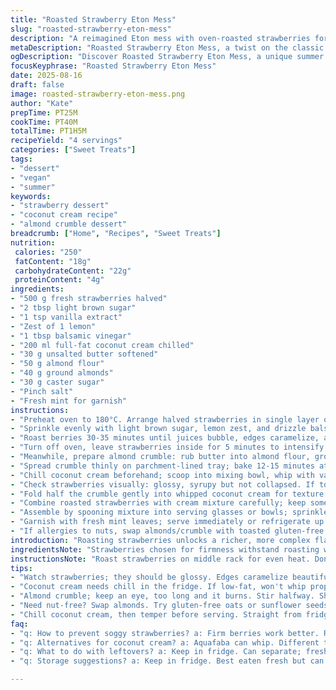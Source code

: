 ```yaml
---
title: "Roasted Strawberry Eton Mess"
slug: "roasted-strawberry-eton-mess"
description: "A reimagined Eton mess with oven-roasted strawberries for deeper flavor, coconut cream replacing traditional cream, and crunchy almond crumble swapped in for meringue. Gluten-free, egg-free, vegetarian. Combines warm, juicy fruit with cool creamy texture. Uses less sugar and a hint of citrus zest for brightness. A refreshing take on a classic summer dessert, with an added nutty twist and textural contrast. Relies on sensory timing and appearance rather than strict clocks."
metaDescription: "Roasted Strawberry Eton Mess, a twist on the classic. Oven-roasted strawberries and coconut cream create unforgettable textures and flavors."
ogDescription: "Discover Roasted Strawberry Eton Mess, a unique summer dessert with bold flavors and textures. Refreshing and delicious for all."
focusKeyphrase: "Roasted Strawberry Eton Mess"
date: 2025-08-16
draft: false
image: roasted-strawberry-eton-mess.png
author: "Kate"
prepTime: PT25M
cookTime: PT40M
totalTime: PT1H5M
recipeYield: "4 servings"
categories: ["Sweet Treats"]
tags:
- "dessert"
- "vegan"
- "summer"
keywords:
- "strawberry dessert"
- "coconut cream recipe"
- "almond crumble dessert"
breadcrumb: ["Home", "Recipes", "Sweet Treats"]
nutrition: 
 calories: "250"
 fatContent: "18g"
 carbohydrateContent: "22g"
 proteinContent: "4g"
ingredients:
- "500 g fresh strawberries halved"
- "2 tbsp light brown sugar"
- "1 tsp vanilla extract"
- "Zest of 1 lemon"
- "1 tbsp balsamic vinegar"
- "200 ml full-fat coconut cream chilled"
- "30 g unsalted butter softened"
- "50 g almond flour"
- "40 g ground almonds"
- "30 g caster sugar"
- "Pinch salt"
- "Fresh mint for garnish"
instructions:
- "Preheat oven to 180°C. Arrange halved strawberries in single layer on baking tray."
- "Sprinkle evenly with light brown sugar, lemon zest, and drizzle balsamic vinegar over fruit."
- "Roast berries 30-35 minutes until juices bubble, edges caramelize, and berries soften but hold shape."
- "Turn off oven, leave strawberries inside for 5 minutes to intensify flavor and temperature contrast."
- "Meanwhile, prepare almond crumble: rub butter into almond flour, ground almonds, sugar, and salt until coarse crumbs form."
- "Spread crumble thinly on parchment-lined tray; bake 12-15 minutes at 160°C until golden and crisp, stirring halfway."
- "Chill coconut cream beforehand; scoop into mixing bowl, whip with vanilla extract to soft peaks. Avoid overwhipping or it will separate."
- "Check strawberries visually: glossy, syrupy but not collapsed. If too wet, drain excess juice but keep a few spoonfuls."
- "Fold half the crumble gently into whipped coconut cream for texture contrast."
- "Combine roasted strawberries with cream mixture carefully; keep some crumble separate for topping to maintain crunch."
- "Assemble by spooning mixture into serving glasses or bowls; sprinkle remaining crumble atop each portion."
- "Garnish with fresh mint leaves; serve immediately or refrigerate up to an hour. Coconut cream can firm up cold, so remove from fridge 10 minutes before serving."
- "If allergies to nuts, swap almonds/crumble with toasted gluten-free oats and sunflower seeds blend."
introduction: "Roasting strawberries unlocks a richer, more complex flavor. Sugars caramelize, acids mellow, juices thicken to a luscious sauce—no soggy mush if timed right. Coconut cream whips like dairy but holds structure differently; watch closely or it splits. Almond crumble offers needed crunch; fragile like meringue but more forgiving. A twist on messiness, safer for allergies and dietary choices. Citrus zest cuts through sweetness, balsamic adds umami depth—unexpected but grounded. A dessert that’s as much about watching textures and smells as precise timing. Whip, fold, roast—not just ingredients but skills tested."
ingredientsNote: "Strawberries chosen for firmness withstand roasting without turning to jam. Light brown sugar caramelizes gently without bitter notes of white sugar. Balsamic vinegar is subtle, adds complexity—white balsamic is milder if preferred. Coconut cream chilled and thick. Avoid low-fat coconut milk; won’t whip well. Almonds ground fine but not powdered; texture key. Butter softened but cool helps crumble bind without melting too fast. Substitutes: coconut cream can swap for whipped aquafaba for stricter vegan; almonds switched to gluten-free oat crumble for allergies. Keep extra crumble on hand—freshly baked keeps crisp, soggy ruins the effect."
instructionsNote: "Roast strawberries on middle rack for even heat. Don’t stack or crowd, air circulation key to avoid steaming. Color cues tell when sugars caramelize: amber edges, sticky gloss. Leave berries in switched-off oven briefly; residual heat intensifies flavor without overcooking. Almond crumble needs attention—stir halfway to prevent burning, remove as soon as golden to retain crunch. Whip coconut cream cold, spike with vanilla at start for flavor incorporation. Folding carefully keeps airiness—beats mixing. Assemble last minute; ingredients lose texture fast. Let coconut cream temper before serving if chilled, pliable but firm. Garnish adds freshness and aroma contrast—never skip the mint."
tips:
- "Watch strawberries; they should be glossy. Edges caramelize beautifully. Use firm ones; not too soft. Over-roasting kills texture, avoid jam-like mush."
- "Coconut cream needs chill in the fridge. If low-fat, won't whip properly. Don’t overwhip or it'll separate. It's all about timing and temp."
- "Almond crumble; keep an eye, too long and it burns. Stir halfway. Should be golden. Use parchment for easy cleanup; nothing sticks."
- "Need nut-free? Swap almonds. Try gluten-free oats or sunflower seeds instead. Get the texture right. Helps everyone enjoy a treat."
- "Chill coconut cream, then temper before serving. Straight from fridge, too thick. Let it sit. Temp matters for the right consistency."
faq:
- "q: How to prevent soggy strawberries? a: Firm berries work better. Roast just right. Keep an eye on texture. Not mushy, keep eyes peeled."
- "q: Alternatives for coconut cream? a: Aquafaba can whip. Different texture but works. Not as creamy. Try whipped coconut yogurt too; good swap."
- "q: What to do with leftovers? a: Keep in fridge. Can separate; fresh components help. Store separately if necessary. Crisp crumble, not soggy."
- "q: Storage suggestions? a: Keep in fridge. Best eaten fresh but can last a day. Watch for texture changes. Don’t mix until serving."

---
```

